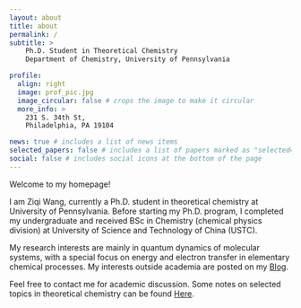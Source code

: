 ```yaml
---
layout: about
title: about
permalink: /
subtitle: >
    Ph.D. Student in Theoretical Chemistry
    Department of Chemistry, University of Pennsylvania

profile:
  align: right
  image: prof_pic.jpg
  image_circular: false # crops the image to make it circular
  more_info: >
    231 S. 34th St,
    Philadelphia, PA 19104

news: true # includes a list of news items
selected_papers: false # includes a list of papers marked as "selected={true}"
social: false # includes social icons at the bottom of the page
---
```


Welcome to my homepage!

I am Ziqi Wang, currently a Ph.D. student in theoretical chemistry at University of Pennsylvania. Before starting my Ph.D. program, I completed my undergraduate and received BSc in Chemistry (chemical physics division) at University of Science and Technology of China (USTC).

My research interests are mainly in quantum dynamics of molecular systems, with a special focus on energy and electron transfer in elementary chemical processes. My interests outside academia are posted on my [Blog](http://dreamlands.top/).

Feel free to contact me for academic discussion. Some notes on selected topics in theoretical chemistry can be found [Here](#notes).
